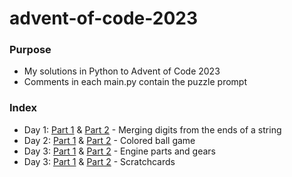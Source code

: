 # advent-of-code-2023

### Purpose
* My solutions in Python to Advent of Code 2023
* Comments in each main.py contain the puzzle prompt

### Index
* Day 1: [Part 1](/D1P1/main.py) & [Part 2](/D1P2/main.py) - Merging digits from the ends of a string
* Day 2: [Part 1](/D2P1/main.py) & [Part 2](/D2P2/main.py) - Colored ball game
* Day 3: [Part 1](/D3P1/main.py) & [Part 2](/D3P2/main.py) - Engine parts and gears
* Day 3: [Part 1](/D4P1/main.py) & [Part 2](/D4P2/main.py) - Scratchcards